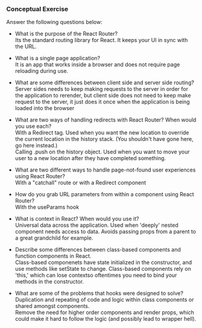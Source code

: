 ### Conceptual Exercise

Answer the following questions below:

- What is the purpose of the React Router?  
Its the standard routing library for React.  It keeps your UI in sync with the URL.

- What is a single page application?  
It  is an app that works inside a browser and does not require page reloading during use. 

- What are some differences between client side and server side routing?  
Server sides needs to keep making requests to the server in order for the application to rerender, but client side does not need to keep make request to the server, it just does it once when the application is being loaded into the browser

- What are two ways of handling redirects with React Router? When would you use each?  
With a Redirect tag. Used when you want the new location to override the current location in the history stack. (You shouldn't have gone here, go here instead.)  
Calling .push on the history object. Used when you want to move your user to a new location after they have completed something.

- What are two different ways to handle page-not-found user experiences using React Router?   
With a "catchall" route or with a Redirect component

- How do you grab URL parameters from within a component using React Router?  
With the useParams hook

- What is context in React? When would you use it?  
Universal data across the application. Used when 'deeply' nested component needs access to data. Avoids passing props from a parent to a great grandchild for example.

- Describe some differences between class-based components and function
  components in React.  
Class-based componenets have state initialized in the constructor, and use methods like setState to change. Class-based components rely on 'this,' which can lose contextso oftentimes you need to bind your methods in the constructor.

- What are some of the problems that hooks were designed to solve?  
Duplication and repeating of code and logic within class components or shared amongst components.  
Remove the need for higher order components and render props, which could make it hard to follow the logic (and possibly lead to wrapper hell).
